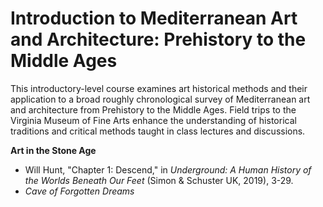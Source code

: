 # Introduction to Mediterranean Art and Architecture: Prehistory to the Middle Ages

This introductory-level course examines art historical methods and their application to a broad roughly chronological survey of Mediterranean art and architecture from Prehistory to the Middle Ages. Field trips to the Virginia Museum of Fine Arts enhance the understanding of historical traditions and critical methods taught in class lectures and discussions.

**Art in the Stone Age**

* Will Hunt, "Chapter 1: Descend," in _Underground: A Human History of the Worlds Beneath Our Feet_ (Simon & Schuster UK, 2019), 3-29.
* _Cave of Forgotten Dreams_
